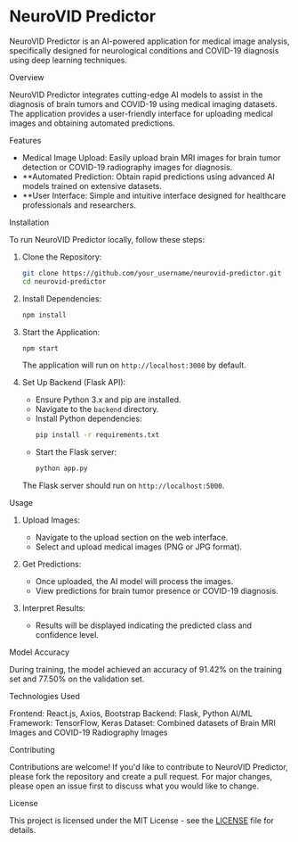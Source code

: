 # NeuroVID Predictor

NeuroVID Predictor is an AI-powered application for medical image analysis, specifically designed for neurological conditions and COVID-19 diagnosis using deep learning techniques.

Overview

NeuroVID Predictor integrates cutting-edge AI models to assist in the diagnosis of brain tumors and COVID-19 using medical imaging datasets. The application provides a user-friendly interface for uploading medical images and obtaining automated predictions.

Features

- Medical Image Upload: Easily upload brain MRI images for brain tumor detection or COVID-19 radiography images for diagnosis.
- **Automated Prediction: Obtain rapid predictions using advanced AI models trained on extensive datasets.
- **User Interface: Simple and intuitive interface designed for healthcare professionals and researchers.

Installation

To run NeuroVID Predictor locally, follow these steps:

1. Clone the Repository:
   ```bash
   git clone https://github.com/your_username/neurovid-predictor.git
   cd neurovid-predictor
   ```

2. Install Dependencies:
   ```bash
   npm install
   ```

3. Start the Application:
   ```bash
   npm start
   ```
   The application will run on `http://localhost:3000` by default.

4. Set Up Backend (Flask API):
   - Ensure Python 3.x and pip are installed.
   - Navigate to the `backend` directory.
   - Install Python dependencies:
     ```bash
     pip install -r requirements.txt
     ```
   - Start the Flask server:
     ```bash
     python app.py
     ```
   The Flask server should run on `http://localhost:5000`.

Usage

1. Upload Images:
   - Navigate to the upload section on the web interface.
   - Select and upload medical images (PNG or JPG format).

2. Get Predictions:
   - Once uploaded, the AI model will process the images.
   - View predictions for brain tumor presence or COVID-19 diagnosis.

3. Interpret Results:
   - Results will be displayed indicating the predicted class and confidence level.

Model Accuracy

During training, the model achieved an accuracy of 91.42% on the training set and 77.50% on the validation set.

Technologies Used

Frontend: React.js, Axios, Bootstrap
Backend: Flask, Python
AI/ML Framework: TensorFlow, Keras
Dataset: Combined datasets of Brain MRI Images and COVID-19 Radiography Images

Contributing

Contributions are welcome! If you'd like to contribute to NeuroVID Predictor, please fork the repository and create a pull request. For major changes, please open an issue first to discuss what you would like to change.

License

This project is licensed under the MIT License - see the [LICENSE](./LICENSE) file for details.

